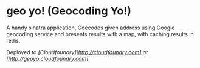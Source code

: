 geo yo! (Geocoding Yo!)
=======================

A handy sinatra application, Goecodes given address using Google geocoding service and presents results with a map, with caching results in redis.

Deployed to *[Cloudfoundry][http://cloudfoundry.com] at [http://geoyo.cloudfoundry.com]*

